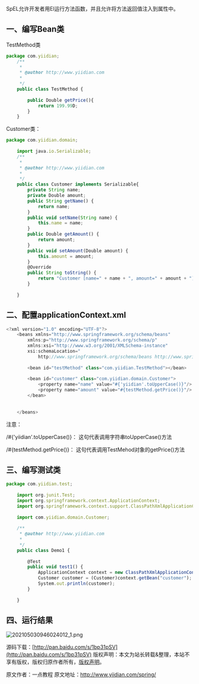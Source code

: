 


SpEL允许开发者用El运行方法函数，并且允许将方法返回值注入到属性中。

## **一、编写Bean类**

TestMethod类

```js 
package com.yiidian;
    /**
     * 
     * @author http://www.yiidian.com
     *
     */
    public class TestMethod {
    
    	public Double getPrice(){
    		return 199.99D;
    	}
    }
```

Customer类：


```js 
package com.yiidian.domain;
    
    import java.io.Serializable;
    /**
     * 
     * @author http://www.yiidian.com
     *
     */
    public class Customer implements Serializable{
    	private String name;
    	private Double amount;
    	public String getName() {
    		return name;
    	}
    	public void setName(String name) {
    		this.name = name;
    	}
    	public Double getAmount() {
    		return amount;
    	}
    	public void setAmount(Double amount) {
    		this.amount = amount;
    	}
    	@Override
    	public String toString() {
    		return "Customer [name=" + name + ", amount=" + amount + "]";
    	}
    	
    }
```

## **二、配置applicationContext.xml**


```js 
<?xml version="1.0" encoding="UTF-8"?>
    <beans xmlns="http://www.springframework.org/schema/beans"
    	xmlns:p="http://www.springframework.org/schema/p"
        xmlns:xsi="http://www.w3.org/2001/XMLSchema-instance"
        xsi:schemaLocation="
            http://www.springframework.org/schema/beans http://www.springframework.org/schema/beans/spring-beans.xsd">
    	
    	<bean id="testMethod" class="com.yiidian.TestMethod"></bean>
    
    	<bean id="customer" class="com.yiidian.domain.Customer">
    		<property name="name" value="#{'yiidian'.toUpperCase()}"/>
    		<property name="amount" value="#{testMethod.getPrice()}"/>
    	</bean>
    
    	 
    </beans>
```

注意：

/#{'yiidian'.toUpperCase()}： 这句代表调用字符串toUpperCase()方法

/#{testMethod.getPrice()}： 这句代表调用TestMehod对象的getPrice()方法

## **三、编写测试类**


```js 
package com.yiidian.test;
    
    import org.junit.Test;
    import org.springframework.context.ApplicationContext;
    import org.springframework.context.support.ClassPathXmlApplicationContext;
    
    import com.yiidian.domain.Customer;
    
    /**
     * @author http://www.yiidian.com
     * 
     */
    public class Demo1 {
    
    	@Test
    	public void test1() {
    		ApplicationContext context = new ClassPathXmlApplicationContext("applicationContext.xml");
    		Customer customer = (Customer)context.getBean("customer");
    		System.out.println(customer);
    	}
    
    }
```

## **四、运行结果**

![202105030946024012_1.png](https://gitee.com/hezhiyuan007/java-study/raw/master/images/Spring/bd68a884-492c-4b0e-9f03-fc6b212da25a.png)

源码下载：[http://pan.baidu.com/s/1bp31pSV](http://pan.baidu.com/s/1bp31pSV)
版权声明：本文为站长转载&整理，本站不享有版权，版权归原作者所有，[版权声明](https://gitee.com/hezhiyuan007/java-notes/raw/master/disclaimer.md)。




原文作者：一点教程 原文地址：http://www.yiidian.com/spring/
